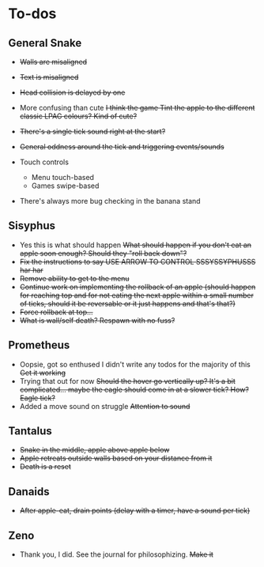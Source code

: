 # To-dos

## General Snake
- ~~Walls are misaligned~~
- ~~Text is misaligned~~
- ~~Head collision is delayed by one~~
- More confusing than cute ~~I think the game Tint the apple to the different classic LPAG colours? Kind of cute?~~
- ~~There's a single tick sound right at the start?~~
- ~~General oddness around the tick and triggering events/sounds~~

- Touch controls
    - Menu touch-based
    - Games swipe-based
- There's always more bug checking in the banana stand

## Sisyphus

- Yes this is what should happen ~~What should happen if you don't eat an apple soon enough? Should they "roll back down"?~~
- ~~Fix the instructions to say USE ARROW TO CONTROL SSSYSSYPHUSSS har har~~
- ~~Remove ability to get to the menu~~
- ~~Continue work on implementing the rollback of an apple (should happen for reaching top and for not eating the next apple within a small number of ticks, should it be reversable or it just happens and that's that?)~~
- ~~Force rollback at top...~~
- ~~What is wall/self death? Respawn with no fuss?~~

## Prometheus

- Oopsie, got so enthused I didn't write any todos for the majority of this ~~Get it working~~
- Trying that out for now ~~Should the hover go vertically up? It's a bit complicated... maybe the eagle should come in at a slower tick? How? Eagle tick?~~
- Added a move sound on struggle ~~Attention to sound~~

## Tantalus

- ~~Snake in the middle, apple above apple below~~
- ~~Apple retreats outside walls based on your distance from it~~
- ~~Death is a reset~~

## Danaids

- ~~After apple-eat, drain points (delay with a timer, have a sound per tick)~~

## Zeno

- Thank you, I did. See the journal for philosophizing. ~~Make it~~
